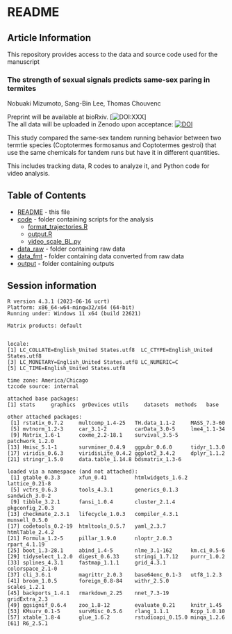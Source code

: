 # README
## Article Information
This repository provides access to the data and source code used for the manuscript    
### **The strength of sexual signals predicts same-sex paring in termites**  
<!--Author names are commented out for DBR.-->
Nobuaki Mizumoto, Sang-Bin Lee, Thomas Chouvenc  

Preprint will be available at bioRxiv. [![DOI:XXX](http://img.shields.io/badge/DOI-10.1101/XXX.svg)]  
The all data will be uploaded in Zenodo upon acceptance: [![DOI](https://zenodo.org/badge/DOI/XXXDOIXXX.svg)](https://doi.org/XXXDOIXXX)
  
This study compared the same-sex tandem running behavior between two termtie species (Coptotermes formosanus and Coptotermes gestroi) that use the same chemicals for tandem runs but have it in different quantities.  

This includes tracking data, R codes to analyze it, and Python code for video analysis.  

## Table of Contents
* [README](./README.md) - this file
* [code](./analysis/code) - folder containing scripts for the analysis
  * [format_trajectories.R](./analysis/code/format_trajectories.R)
  * [output.R](./analysis/code/output.R)
  * [video_scale_BL.py](./analysis/code/video_scale_BL.py)
* [data_raw](./analysis/data_raw) - folder containing raw data
* [data_fmt](./analysis/data_fmt) - folder containing data converted from raw data
* [output](./analysis/output) - folder containing outputs
  
## Session information
```
R version 4.3.1 (2023-06-16 ucrt)
Platform: x86_64-w64-mingw32/x64 (64-bit)
Running under: Windows 11 x64 (build 22621)

Matrix products: default


locale:
[1] LC_COLLATE=English_United States.utf8  LC_CTYPE=English_United States.utf8   
[3] LC_MONETARY=English_United States.utf8 LC_NUMERIC=C                          
[5] LC_TIME=English_United States.utf8    

time zone: America/Chicago
tzcode source: internal

attached base packages:
[1] stats     graphics  grDevices utils     datasets  methods   base     

other attached packages:
 [1] rstatix_0.7.2     multcomp_1.4-25   TH.data_1.1-2     MASS_7.3-60      
 [5] mvtnorm_1.2-3     car_3.1-2         carData_3.0-5     lme4_1.1-34      
 [9] Matrix_1.6-1      coxme_2.2-18.1    survival_3.5-5    patchwork_1.2.0  
[13] Hmisc_5.1-1       survminer_0.4.9   ggpubr_0.6.0      tidyr_1.3.0      
[17] viridis_0.6.3     viridisLite_0.4.2 ggplot2_3.4.2     dplyr_1.1.2      
[21] stringr_1.5.0     data.table_1.14.8 bdsmatrix_1.3-6  

loaded via a namespace (and not attached):
 [1] gtable_0.3.3      xfun_0.41         htmlwidgets_1.6.2 lattice_0.21-8   
 [5] vctrs_0.6.3       tools_4.3.1       generics_0.1.3    sandwich_3.0-2   
 [9] tibble_3.2.1      fansi_1.0.4       cluster_2.1.4     pkgconfig_2.0.3  
[13] checkmate_2.3.1   lifecycle_1.0.3   compiler_4.3.1    munsell_0.5.0    
[17] codetools_0.2-19  htmltools_0.5.7   yaml_2.3.7        htmlTable_2.4.2  
[21] Formula_1.2-5     pillar_1.9.0      nloptr_2.0.3      rpart_4.1.19     
[25] boot_1.3-28.1     abind_1.4-5       nlme_3.1-162      km.ci_0.5-6      
[29] tidyselect_1.2.0  digest_0.6.33     stringi_1.7.12    purrr_1.0.2      
[33] splines_4.3.1     fastmap_1.1.1     grid_4.3.1        colorspace_2.1-0 
[37] cli_3.6.1         magrittr_2.0.3    base64enc_0.1-3   utf8_1.2.3       
[41] broom_1.0.5       foreign_0.8-84    withr_2.5.0       scales_1.2.1     
[45] backports_1.4.1   rmarkdown_2.25    nnet_7.3-19       gridExtra_2.3    
[49] ggsignif_0.6.4    zoo_1.8-12        evaluate_0.21     knitr_1.45       
[53] KMsurv_0.1-5      survMisc_0.5.6    rlang_1.1.1       Rcpp_1.0.10      
[57] xtable_1.8-4      glue_1.6.2        rstudioapi_0.15.0 minqa_1.2.6      
[61] R6_2.5.1        
```
